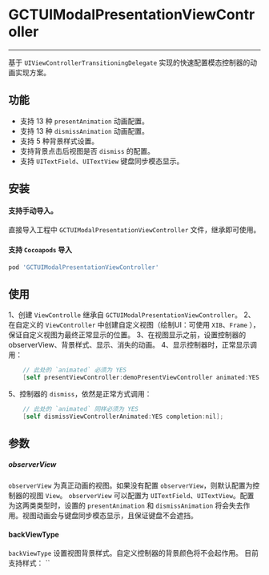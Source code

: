 # GCTUIModalPresentationViewController
- - - - - 

基于 `UIViewControllerTransitioningDelegate` 实现的快速配置模态控制器的动画实现方案。

## 功能
- 支持 13 种 `presentAnimation` 动画配置。
- 支持 13 种 `dismissAnimation` 动画配置。
- 支持 5 种背景样式设置。
- 支持背景点击后视图是否 `dismiss` 的配置。
- 支持 `UITextField`、`UITextView` 键盘同步模态显示。

## 安装

#### 支持手动导入。
直接导入工程中 `GCTUIModalPresentationViewController` 文件，继承即可使用。

#### 支持 `Cocoapods` 导入

```ruby
pod 'GCTUIModalPresentationViewController'
```

## 使用

1、创建 `ViewControlle` 继承自 `GCTUIModalPresentationViewController`。
2、在自定义的 `ViewController` 中创建自定义视图（绘制UI：可使用 `XIB`、`Frame` ），保证自定义视图为最终正常显示的位置。
3、在视图显示之前，设置控制器的observerView、背景样式、显示、消失的动画。
4、显示控制器时，正常显示调用：
```objective-c
    // 此处的 `animated` 必须为 YES
    [self presentViewController:demoPresentViewController animated:YES completion:nil];
```
5、控制器的 `dismiss`，依然是正常方式调用：
```objective-c
    // 此处的 `animated` 同样必须为 YES
    [self dismissViewControllerAnimated:YES completion:nil];
```

## 参数

##### observerView

`observerView` 为真正动画的视图。如果没有配置 `observerView`，则默认配置为控制器的视图 `View`。
`observerView`  可以配置为 `UITextField`、`UITextView`。配置为这两类类型时，设置的 `presentAnimation` 和 `dismissAnimation` 将会失去作用。视图动画会与键盘同步模态显示，且保证键盘不会遮挡。

#### backViewType

`backViewType` 设置视图背景样式。自定义控制器的背景颜色将不会起作用。
 目前支持样式：
``




